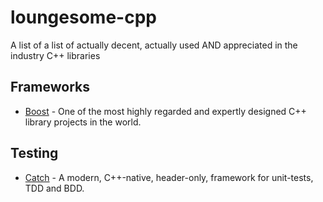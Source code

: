 # loungesome-cpp
A list of a list of actually decent, actually used AND appreciated in the industry C++ libraries

## Frameworks
* [Boost](http://www.boost.org/) - One of the most highly regarded and expertly designed C++ library projects in the world.

## Testing
* [Catch](https://github.com/philsquared/Catch) - A modern, C++-native, header-only, framework for unit-tests, TDD and BDD.
